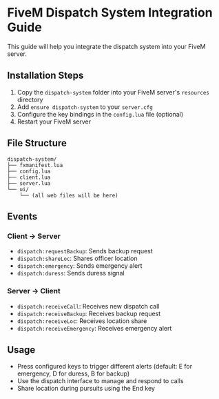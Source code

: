 
# FiveM Dispatch System Integration Guide

This guide will help you integrate the dispatch system into your FiveM server.

## Installation Steps

1. Copy the `dispatch-system` folder into your FiveM server's `resources` directory
2. Add `ensure dispatch-system` to your `server.cfg`
3. Configure the key bindings in the `config.lua` file (optional)
4. Restart your FiveM server

## File Structure
```
dispatch-system/
├── fxmanifest.lua
├── config.lua
├── client.lua
├── server.lua
└── ui/
    └── (all web files will be here)
```

## Events

### Client -> Server
- `dispatch:requestBackup`: Sends backup request
- `dispatch:shareLoc`: Shares officer location
- `dispatch:emergency`: Sends emergency alert
- `dispatch:duress`: Sends duress signal

### Server -> Client
- `dispatch:receiveCall`: Receives new dispatch call
- `dispatch:receiveBackup`: Receives backup request
- `dispatch:receiveLoc`: Receives location share
- `dispatch:receiveEmergency`: Receives emergency alert

## Usage
- Press configured keys to trigger different alerts (default: E for emergency, D for duress, B for backup)
- Use the dispatch interface to manage and respond to calls
- Share location during pursuits using the End key
